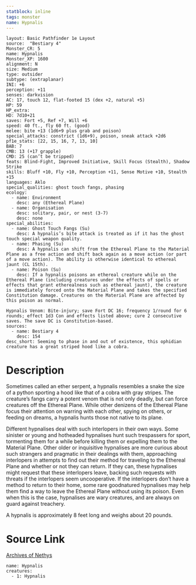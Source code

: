 ```yaml
---
statblock: inline
tags: monster
name: Hypnalis
---
```

```statblock
layout: Basic Pathfinder 1e Layout
source:  "Bestiary 4"
Monster_CR: 5
name: Hypnalis
Monster_XP: 1600
alignment: N
size: Medium
type: outsider
subtype: (extraplanar)
INI: +6
perception: +11
senses: darkvision
AC: 17, touch 12, flat-footed 15 (dex +2, natural +5)
HP: 59
HP_extra: 
HD: 7d10+21
saves: Fort +5, Ref +7, Will +6
speed: 40 ft., fly 60 ft. (good)
melee: bite +13 (1d6+9 plus grab and poison)
special_attacks: constrict (1d6+9), poison, sneak attack +2d6
pf1e_stats: [22, 15, 16, 7, 13, 10]
BAB: 7
CMB: 13 (+17 grapple)
CMD: 25 (can’t be tripped)
feats: Blind-Fight, Improved Initiative, Skill Focus (Stealth), Shadow Strike
skills: Bluff +10, Fly +10, Perception +11, Sense Motive +10, Stealth +15
languages: Aklo
special_qualities: ghost touch fangs, phasing
ecology:
  - name: Environment
    desc: any (Ethereal Plane)
  - name: Organisation
    desc: solitary, pair, or nest (3-7)
    desc: none
special_abilities:
  - name: Ghost Touch Fangs (Su)
    desc: A hypnalis’s bite attack is treated as if it has the ghost touch special weapon quality.
  - name: Phasing (Su)
    desc: A hypnalis can shift from the Ethereal Plane to the Material Plane as a free action and shift back again as a move action (or part of a move action). The ability is otherwise identical to ethereal jaunt (CL 15th).
  - name: Poison (Su)
    desc: If a hypnalis poisons an ethereal creature while on the Ethereal Plane (including creatures under the effects of spells or effects that grant etherealness such as ethereal jaunt), the creature is immediately forced onto the Material Plane and takes the specified Constitution damage. Creatures on the Material Plane are affected by this poison as normal.

Hypnalis Venom: Bite-injury; save Fort DC 16; frequency 1/round for 6 rounds; effect 1d3 Con and effects listed above; cure 2 consecutive saves. The save DC is Constitution-based.
sources:
  - name: Bestiary 4
    desc: 154
desc_short: Seeming to phase in and out of existence, this ophidian creature has a great striped hood like a cobra.
```
# Description
Sometimes called an ether serpent, a hypnalis resembles a snake the size of a python sporting a hood like that of a cobra with gray stripes. The creature’s fangs carry a potent venom that is not only deadly, but can force creatures off the Ethereal Plane. While other denizens of the Ethereal Plane focus their attention on warring with each other, spying on others, or feeding on dreams, a hypnalis hunts those not native to its plane.

Different hypnalises deal with such interlopers in their own ways. Some sinister or young and hotheaded hypnalises hunt such trespassers for sport, tormenting them for a while before killing them or expelling them to the Material Plane. Other older or inquisitive hypnalises are more curious about such strangers and pragmatic in their dealings with them, approaching interlopers in attempts to find out their method for traveling to the Ethereal Plane and whether or not they can return. If they can, these hypnalises might request that these interlopers leave, backing such requests with threats if the interlopers seem uncooperative. If the interlopers don’t have a method to return to their home, some rare goodnatured hypnalises may help them find a way to leave the Ethereal Plane without using its poison. Even when this is the case, hypnalises are wary creatures, and are always on guard against treachery.

A hypnalis is approximately 8 feet long and weighs about 20 pounds.
# Source Link
[Archives of Nethys](https://aonprd.com/MonsterDisplay.aspx?ItemName=Hypnalis)
```encounter-table
name: Hypnalis
creatures:
  - 1: Hypnalis
```
